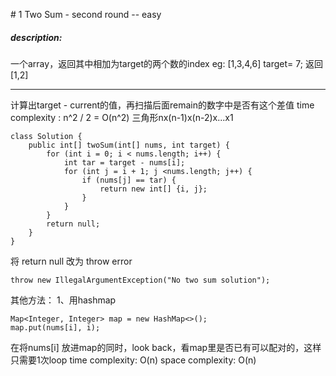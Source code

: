 \# 1 Two Sum - second round -- easy

##### description:
一个array，返回其中相加为target的两个数的index
eg: [1,3,4,6] target= 7;
返回 [1,2]
*************
计算出target - current的值，再扫描后面remain的数字中是否有这个差值
time complexity : n^2 / 2 = O(n^2)
三角形nx(n-1)x(n-2)x...x1
```
class Solution {
    public int[] twoSum(int[] nums, int target) {
        for (int i = 0; i < nums.length; i++) {
            int tar = target - nums[i];
            for (int j = i + 1; j <nums.length; j++) {
                if (nums[j] == tar) {
                    return new int[] {i, j};
                }
            }
        }
        return null;
    }
}
```
将 return null 改为 throw error
```
throw new IllegalArgumentException("No two sum solution");
```

其他方法：
1、用hashmap
```
Map<Integer, Integer> map = new HashMap<>();
map.put(nums[i], i);
```
在将nums[i] 放进map的同时，look back，看map里是否已有可以配对的，这样只需要1次loop
time complexity: O(n)
space complexity: O(n)
